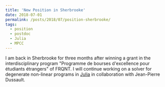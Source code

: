 ```yaml
---
title: 'New Position in Sherbrooke'
date: 2018-07-01
permalink: /posts/2018/07/position-sherbrooke/
tags:
  - position
  - postdoc
  - Julia
  - MPCC
---
```


I am back in Sherbrooke for three months after winning a grant in the interdisciplinary program "Programme de bourses d'excellence pour étudiants étrangers" of FRQNT. I will continue working on a solver for degenerate non-linear programs in [Julia](https://julialang.org/) in collaboration with Jean-Pierre Dussault.
